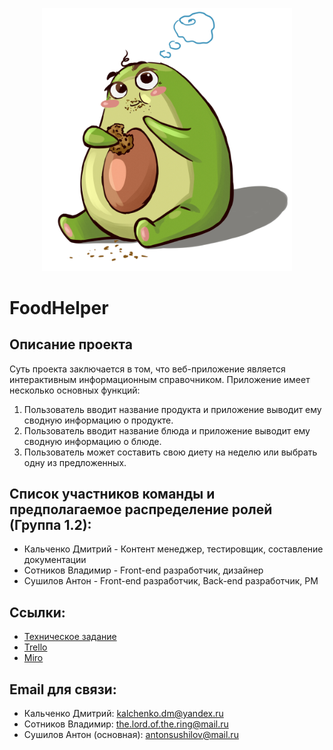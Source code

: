<p align="center"><img src="public/img/avokadik.jpg" width="400"></p>

<p align="center">
<h1>FoodHelper</h1>
</p>


<h2>Описание проекта</h2>
Суть проекта заключается в том, что веб-приложение является интерактивным информационным справочником. Приложение имеет несколько основных функций:
<ol>
	<li>Пользователь вводит название продукта и приложение выводит ему сводную информацию о продукте.</li>
	<li>Пользователь вводит название блюда и приложение выводит ему сводную информацию о блюде.</li>
	<li>Пользователь может составить свою диету на неделю или выбрать одну из предложенных.</li>
</ol>


<h2>Список участников команды и предполагаемое распределение ролей (Группа 1.2):</h2>
<ul>
	<li>Кальченко Дмитрий - Контент менеджер, тестировщик, составление документации</li>
	<li>Сотников Владимир - Front-end разработчик, дизайнер</li>
	<li>Сушилов Антон - Front-end разработчик, Back-end разработчик, PM</li>
</ul>


<h2>Ссылки:</h2>
<ul>
	<li><a href="https://github.com/AntonSushilov/FoodHelper/blob/master/Documents/%D0%A2%D0%B5%D1%85%D0%BD%D0%B8%D1%87%D0%B5%D1%81%D0%BA%D0%BE%D0%B5_%D0%B7%D0%B0%D0%B4%D0%B0%D0%BD%D0%B8%D0%B5_FoodHelperV1_2.docx">Техническое задание</a></li>
	<li><a href="https://trello.com/b/TdKWGmIW/food-helper">Trello</a></li>
	<li><a href="https://miro.com/app/board/o9J_kugITE0=/">Miro</a></li>
</ul>
<h2>Email для связи:</h2>
<ul>
	<li>Кальченко Дмитрий: <a href="kalchenko.dm@yandex.ru">kalchenko.dm@yandex.ru</a></li>
	<li>Сотников Владимир: <a href="the.lord.of.the.ring@mail.ru">the.lord.of.the.ring@mail.ru</a></li>
	<li>Сушилов Антон (основная): <a href="mailto:antonsushilov@mail.ru">antonsushilov@mail.ru</a></li>
</ul>



